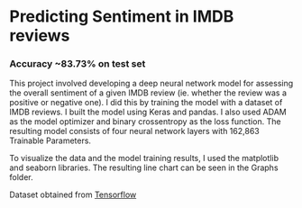 # Predicting Sentiment in IMDB reviews

### Accuracy ~83.73% on test set

This project involved developing a deep neural network model for assessing the overall sentiment of a given IMDB review (ie. whether the review was a positive or negative one). I did this by training the model with a dataset of IMDB reviews. I built the model using Keras and pandas. I also used ADAM as the model optimizer and binary crossentropy as the loss function. The resulting model consists of four neural network layers with 162,863 Trainable Parameters. 

To visualize the data and the model training results, I used the matplotlib and seaborn libraries. The resulting line chart can be seen in the Graphs folder.

Dataset obtained from [Tensorflow](https://www.tensorflow.org/datasets/catalog/imdb_reviews)